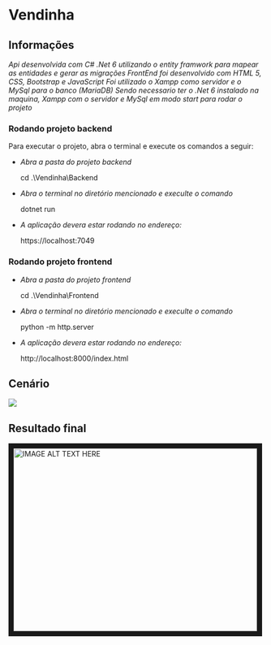 # **Vendinha**

## **Informações**
*Api desenvolvida com C# .Net 6 utilizando o entity framwork para mapear as entidades e gerar as migrações*
*FrontEnd foi desenvolvido com HTML 5, CSS, Bootstrap e JavaScript*
*Foi utilizado o Xampp como servidor e o MySql para o banco (MariaDB)*
*Sendo necessario ter o .Net 6 instalado na maquina, Xampp com o servidor e MySql em modo start para rodar o projeto*

### **Rodando projeto backend**

Para executar o projeto, abra o terminal e execute os comandos a seguir:

* *Abra a pasta do projeto backend*

    cd .\Vendinha\Backend
    

* *Abra o terminal no diretório mencionado e execulte o comando*

    dotnet run
    

    
* *A aplicação devera estar rodando no endereço:*

    https://localhost:7049
 


### **Rodando projeto frontend**

* *Abra a pasta do projeto frontend*

    cd .\Vendinha\Frontend


* *Abra o terminal no diretório mencionado e execulte o comando*

    python -m http.server

* *A aplicação devera estar rodando no endereço:*

    http://localhost:8000/index.html

## **Cenário**

<img src="https://drive.google.com/file/d/1OvPLBe5ray1vdFkg9iLSL-ucLzvx_SJe/view?usp=share_link">


## Resultado final

<a href="https://www.loom.com/share/8506af3a4f414b0a8d9b7b7950583a98" target="_blank"><img src="https://drive.google.com/file/d/1CKrJ72s-gv9RMolAPLOMRux1QBRb_fzZ/view?usp=share_link" 
alt="IMAGE ALT TEXT HERE" width="480" height="360" border="10" /></a>


